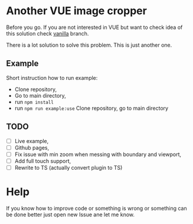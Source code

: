 # Another VUE image cropper

Before you go. If you are not interested in VUE but want to check idea of this solution check [vanilla](https://github.com/zawadsoon/avue-cropper/tree/vanilla) branch.

There is a lot solution to solve this problem. This is just another one.

## Example

Short instruction how to run example:

- Clone repository,
- Go to main directory,
- run `npm install`
- run `npm run example:use`
  Clone repository, go to main directory

## TODO

- [ ] Live example,
- [ ] Github pages,
- [ ] Fix issue with min zoom when messing with boundary and viewport,
- [ ] Add full touch support,
- [ ] Rewrite to TS (actually convert plugin to TS)

# Help

If you know how to improve code or something is wrong or something can be done better just open new Issue ane let me know.
